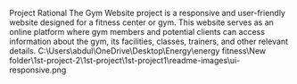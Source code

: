 Project Rational
The Gym Website project is a responsive and user-friendly website designed for a fitness center or gym. This website serves as an online platform where gym members and potential clients can access information about the gym, its facilities, classes, trainers, and other relevant details.
C:\Users\abdul\OneDrive\Desktop\Energy\energy fitness\New folder\1st-project-2\1st-project\1st-project1\readme-images\ui-responsive.png